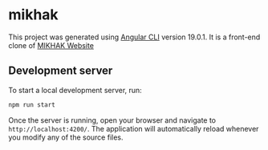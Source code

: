 # mikhak

This project was generated using [Angular CLI](https://github.com/angular/angular-cli) version 19.0.1.
It is a front-end clone of [MIKHAK Website](https://mikhak.mfa.gov.ir/) 

## Development server

To start a local development server, run:

```bash
npm run start
```

Once the server is running, open your browser and navigate to `http://localhost:4200/`. The application will automatically reload whenever you modify any of the source files.

